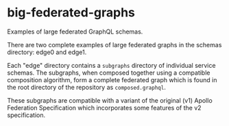 # big-federated-graphs

Examples of large federated GraphQL schemas.

There are two complete examples of large federated graphs in the schemas directory: edge0 and edge1.

Each "edge" directory contains a `subgraphs` directory of individual service schemas. The subgraphs, when composed together using a compatible composition algorithm, form a complete federated graph which is found in the root directory of the repository as `composed.graphql`.

These subgraphs are compatible with a variant of the original (v1) Apollo Federation Specification which incorporates some features of the v2 specification.

